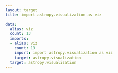 ```yaml
---
layout: target
title: import astropy.visualization as viz

data:
  alias: viz
  count: 13
  imports:
  - alias: viz
    count: 13
    import: import astropy.visualization as viz
    target: astropy.visualization
  target: astropy.visualization
---
```

